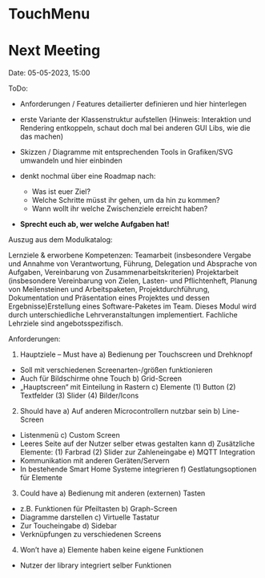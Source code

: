 # TouchMenu

# Next Meeting

Date: 05-05-2023, 15:00

ToDo:
- Anforderungen / Features detailierter definieren und hier hinterlegen
- erste Variante der Klassenstruktur aufstellen (Hinweis: Interaktion und Rendering entkoppeln, schaut doch mal bei anderen GUI Libs, wie die das machen)
- Skizzen / Diagramme mit entsprechenden Tools in Grafiken/SVG umwandeln und hier einbinden
- denkt nochmal über eine Roadmap nach: 
  - Was ist euer Ziel? 
  - Welche Schritte müsst ihr gehen, um da hin zu kommen? 
  - Wann wollt ihr welche Zwischenziele erreicht haben?

- **Sprecht euch ab, wer welche Aufgaben hat!**

Auszug aus dem Modulkatalog:

Lernziele & erworbene Kompetenzen:
Teamarbeit (insbesondere Vergabe und Annahme von Verantwortung, Führung, Delegation und Absprache von Aufgaben,
Vereinbarung von Zusammenarbeitskriterien) Projektarbeit (insbesondere Vereinbarung von Zielen, Lasten-
und Pflichtenheft, Planung von Meilensteinen und Arbeitspaketen, Projektdurchführung, Dokumentation und
Präsentation eines Projektes und dessen Ergebnisse)Erstellung eines Software-Paketes im Team. Dieses Modul
wird durch unterschiedliche Lehrveranstaltungen implementiert. Fachliche Lehrziele sind angebotsspezifisch.




Anforderungen:

1)	Hauptziele – Must have
 a)	Bedienung per Touchscreen und Drehknopf
 -	Soll mit verschiedenen Screenarten-/größen funktionieren
 -	Auch für Bildschirme ohne Touch 
 b)	Grid-Screen
 -	„Hauptscreen“ mit Einteilung in Rastern
 c)	Elemente 
   (1)	Button
   (2)	Textfelder
   (3)	Slider
   (4)	Bilder/Icons 


2)	Should have
 a)	Auf anderen Microcontrollern nutzbar sein
 b)	Line-Screen
 -	Listenmenü 
 c)	Custom Screen
 -	Leeres Seite auf der Nutzer selber etwas gestalten kann
 d)	Zusätzliche Elemente:
  (1)	Farbrad
  (2)	Slider zur Zahleneingabe
 e)	MQTT Integration
 -	Kommunikation mit anderen Geräten/Servern
 -	In bestehende Smart Home Systeme integrieren
 f)	Gestlatungsoptionen für Elemente 


3)	Could have 
 a)	Bedienung mit anderen (externen) Tasten
 -	z.B. Funktionen für Pfeiltasten
 b)	Graph-Screen
 -	Diagramme darstellen 
 c)	Virtuelle Tastatur
 -	Zur Toucheingabe 
 d)	Sidebar
 -	Verknüpfungen zu verschiedenen Screens


4)	 Won’t have 
 a)	Elemente haben keine eigene Funktionen 
 -	Nutzer der library integriert selber Funktionen 
 

